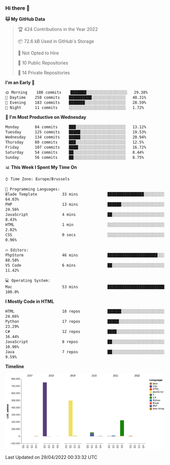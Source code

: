 ### Hi there 👋

<!--START_SECTION:waka-->
**🐱 My GitHub Data** 

> 🏆 424 Contributions in the Year 2022
 > 
> 📦 72.6 kB Used in GitHub's Storage 
 > 
> 🚫 Not Opted to Hire
 > 
> 📜 10 Public Repositories 
 > 
> 🔑 14 Private Repositories  
 > 
**I'm an Early 🐤** 

```text
🌞 Morning    188 commits    ███████░░░░░░░░░░░░░░░░░░   29.38% 
🌆 Daytime    258 commits    ██████████░░░░░░░░░░░░░░░   40.31% 
🌃 Evening    183 commits    ███████░░░░░░░░░░░░░░░░░░   28.59% 
🌙 Night      11 commits     ░░░░░░░░░░░░░░░░░░░░░░░░░   1.72%

```
📅 **I'm Most Productive on Wednesday** 

```text
Monday       84 commits     ███░░░░░░░░░░░░░░░░░░░░░░   13.12% 
Tuesday      125 commits    █████░░░░░░░░░░░░░░░░░░░░   19.53% 
Wednesday    134 commits    █████░░░░░░░░░░░░░░░░░░░░   20.94% 
Thursday     80 commits     ███░░░░░░░░░░░░░░░░░░░░░░   12.5% 
Friday       107 commits    ████░░░░░░░░░░░░░░░░░░░░░   16.72% 
Saturday     54 commits     ██░░░░░░░░░░░░░░░░░░░░░░░   8.44% 
Sunday       56 commits     ██░░░░░░░░░░░░░░░░░░░░░░░   8.75%

```


📊 **This Week I Spent My Time On** 

```text
⌚︎ Time Zone: Europe/Brussels

💬 Programming Languages: 
Blade Template           33 mins             ████████████████░░░░░░░░░   64.03% 
PHP                      13 mins             ██████░░░░░░░░░░░░░░░░░░░   24.56% 
JavaScript               4 mins              ██░░░░░░░░░░░░░░░░░░░░░░░   8.43% 
HTML                     1 min               ░░░░░░░░░░░░░░░░░░░░░░░░░   2.02% 
CSS                      0 secs              ░░░░░░░░░░░░░░░░░░░░░░░░░   0.96%

🔥 Editors: 
PhpStorm                 46 mins             ██████████████████████░░░   88.58% 
VS Code                  6 mins              ██░░░░░░░░░░░░░░░░░░░░░░░   11.42%

💻 Operating System: 
Mac                      53 mins             █████████████████████████   100.0%

```

**I Mostly Code in HTML** 

```text
HTML                     18 repos            ██████░░░░░░░░░░░░░░░░░░░   24.66% 
Python                   17 repos            █████░░░░░░░░░░░░░░░░░░░░   23.29% 
C#                       12 repos            ████░░░░░░░░░░░░░░░░░░░░░   16.44% 
JavaScript               8 repos             ██░░░░░░░░░░░░░░░░░░░░░░░   10.96% 
Java                     7 repos             ██░░░░░░░░░░░░░░░░░░░░░░░   9.59%

```


**Timeline**

![Chart not found](https://raw.githubusercontent.com/guillaumedeplancke/guillaumedeplancke/main/charts/bar_graph.png) 


 Last Updated on 29/04/2022 00:33:32 UTC
<!--END_SECTION:waka-->

